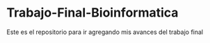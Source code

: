 # Trabajo-Final-Bioinformatica

Este es el repositorio para ir agregando mis avances del trabajo final 
